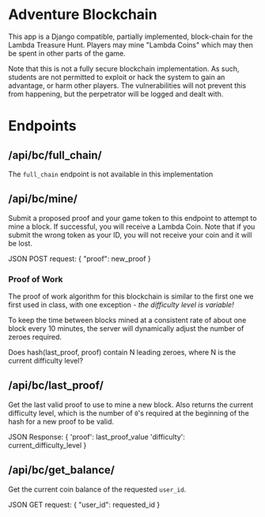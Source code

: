 # Adventure Blockchain

This app is a Django compatible, partially implemented, block-chain for the Lambda Treasure Hunt.  Players may mine "Lambda Coins" which may then be spent in other parts of the game.

Note that this is not a fully secure blockchain implementation.  As such, students are not permitted to exploit or hack the system to gain an advantage, or harm other players.  The vulnerabilities will not prevent this from happening, but the perpetrator will be logged and dealt with.

# Endpoints

## /api/bc/full_chain/
The `full_chain` endpoint is not available in this implementation

## /api/bc/mine/
Submit a proposed proof and your game token to this endpoint to attempt to mine a block.  If successful, you will receive a Lambda Coin.  Note that if you submit the wrong token as your ID, you will not receive your coin and it will be lost.

JSON POST request:
{
    "proof": new_proof
}

### Proof of Work
The proof of work algorithm for this blockchain is similar to the first one we first used in class, with one exception - *the difficulty level is variable!*

To keep the time between blocks mined at a consistent rate of about one block every 10 minutes, the server will dynamically adjust the number of zeroes required.  

Does hash(last_proof, proof) contain N leading zeroes, where N is the current difficulty level?

## /api/bc/last_proof/
Get the last valid proof to use to mine a new block.  Also returns the current difficulty level, which is the number of `0`'s required at the beginning of the hash for a new proof to be valid.  

JSON Response:
{
    'proof': last_proof_value
    'difficulty': current_difficulty_level
}

## /api/bc/get_balance/
Get the current coin balance of the requested `user_id`.

JSON GET request:
{
    "user_id": requested_id
}



